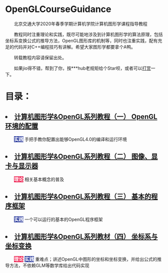 <style type="text/css">
a.theory {background-color: #ef1f4f; font-size: 15px; color: white; font-weight: bold}
a.practice {background-color: #2f3f9f; font-size: 15px; color: white; font-weight: bold}
</style>

# OpenGLCourseGuidance
&emsp;&emsp;北京交通大学2020年春季学期计算机学院计算机图形学课程指导教程

&emsp;&emsp;教程同时注重理论和实践，既尽可能地涉及到计算机图形学的算法原理，包括坐标系变换公式的推导方法，OpenGL图形库的机制等，同时也注重实践，配有充足的代码并对C++编程技巧有讲解。希望大家图形学都要拿个A鸭。

&emsp;&emsp;转载教程内容请保留出处。

&emsp;&emsp;如果jio得不错，帮到了你，按***hub老规矩给个Star呗，或者可以<a href="https://github.com/sxysxy/OpenGLCourseGuidance/blob/master/wow.png">打赏</a>一下。

# 目录：

## <li> <a href="https://github.com/sxysxy/OpenGLCourseGuidance/blob/master/1%20%E7%8E%AF%E5%A2%83%E7%9A%84%E9%85%8D%E7%BD%AE/FirstOpenGL.md">计算机图形学&OpenGL系列教程（一） OpenGL环境的配置</a>

&emsp;&emsp;<a class="practice">实践</a> 手把手教你配置出能够OpenGL4.0的编译和运行环境

## <li> <a href="https://github.com/sxysxy/OpenGLCourseGuidance/blob/master/2%20%E5%9B%BE%E5%83%8F%E3%80%81%E6%98%BE%E5%8D%A1%E4%B8%8E%E6%98%BE%E7%A4%BA%E5%99%A8/Image%2CVideoCard%2CMonitor.md">计算机图形学&OpenGL系列教程（二） 图像、显卡与显示器</a>

&emsp;&emsp;<a class="theory">理论</a> 相关基本概念的普及

## <li> <a href="https://github.com/sxysxy/OpenGLCourseGuidance/blob/master/3%20%E5%9F%BA%E6%9C%AC%E7%9A%84%E7%A8%8B%E5%BA%8F%E6%A1%86%E6%9E%B6/BasicFramework.md">计算机图形学&OpenGL系列教程（三） 基本的程序框架</a>

&emsp;&emsp;<a class="practice">实践</a> 一个可以运行的基本的OpenGL程序框架

## <li> <a href="https://github.com/sxysxy/OpenGLCourseGuidance/blob/master/4%20%E5%9D%90%E6%A0%87%E7%B3%BB%E4%B8%8E%E5%9D%90%E6%A0%87%E5%8F%98%E6%8D%A2/Coordinate%26Transformation.md">计算机图形学&OpenGL系列教材（四） 坐标系与坐标变换</a>

&emsp;&emsp;<a class="theory">理论</a> <a class="practice">实践</a> 重难点；讲述OpenGL中图形的坐标和坐标变换，并给出公式的推导方法，不依赖GLM等数学库给出代码实现

